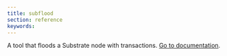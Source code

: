 ```yaml
---
title: subflood
section: reference
keywords:
---
```


A tool that floods a Substrate node with transactions.
[Go to documentation](https://github.com/paritytech/sub-flood).
